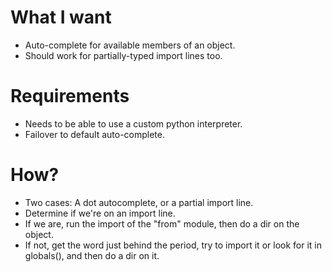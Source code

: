 # What I want

* Auto-complete for available members of an object.
* Should work for partially-typed import lines too.

# Requirements

* Needs to be able to use a custom python interpreter.
* Failover to default auto-complete.

# How?

* Two cases: A dot autocomplete, or a partial import line.
* Determine if we're on an import line.
* If we are, run the import of the "from" module, then do a dir on the object.
* If not, get the word just behind the period, try to import it or look for it in globals(), and then do a dir on it.

